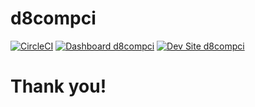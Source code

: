 # d8compci

[![CircleCI](https://circleci.com/gh/albertcausing/d8compci.svg?style=shield)](https://circleci.com/gh/albertcausing/d8compci)
[![Dashboard d8compci](https://img.shields.io/badge/dashboard-d8compci-yellow.svg)](https://dashboard.pantheon.io/sites/735090cf-b9b3-4fd0-9fe8-07367fee261a#dev/code)
[![Dev Site d8compci](https://img.shields.io/badge/site-d8compci-blue.svg)](http://dev-d8compci.pantheonsite.io/)

# Thank you!
